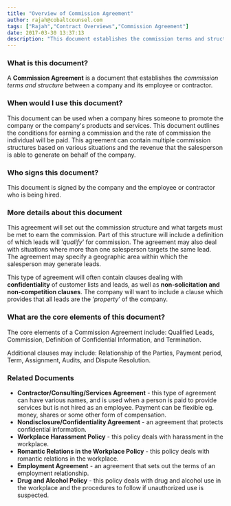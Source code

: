 ```yaml
---
title: "Overview of Commission Agreement"
author: rajah@cobaltcounsel.com
tags: ["Rajah","Contract Overviews","Commission Agreement"]
date: 2017-03-30 13:37:13
description: "This document establishes the commission terms and structure between a company and its employee or contractor."
---
```




 

### What is this document?

A **Commission Agreement** is a document that establishes the *commission terms and structure* between a company and its employee or contractor.

 

### When would I use this document?
This document can be used when a company hires someone to promote the company or the company's products and services. This document outlines the conditions for earning a commission and the rate of commission the individual will be paid. This agreement can contain multiple commission structures based on various situations and the revenue that the salesperson is able to generate on behalf of the company.

 

### Who signs this document?
This document is signed by the company and the employee or contractor who is being hired. 

 

### More details about this document
This agreement will set out the commission structure and what targets must be met to earn the commission. Part of this structure will include a definition of which leads will ‘*qualify*’ for commission. The agreement may also deal with situations where more than one salesperson targets the same lead. The agreement may specify a geographic area within which the salesperson may generate leads.

This type of agreement will often contain clauses dealing with **confidentiality** of customer lists and leads, as well as **non-solicitation and non-competition clauses**. The company will want to include a clause which provides that all leads are the ‘*property*’ of the company.

 

### What are the core elements of this document?
The core elements of a Commission Agreement include: Qualified Leads, Commission, Definition of Confidential Information, and Termination. 

Additional clauses may include: Relationship of the Parties, Payment period, Term, Assignment, Audits, and Dispute Resolution. 

 

### Related Documents
- **Contractor/Consulting/Services Agreement** - this type of agreement can have various names, and is used when a person is paid to provide services but is not hired as an employee. Payment can be flexible eg. money, shares or some other form of compensation.
- **Nondisclosure/Confidentiality Agreement** - an agreement that protects confidential information.
- **Workplace Harassment Policy** - this policy deals with harassment in the workplace.
- **Romantic Relations in the Workplace Policy** - this policy deals with romantic relations in the workplace.
- **Employment Agreement** - an agreement that sets out the terms of an employment relationship.
- **Drug and Alcohol Policy** - this policy deals with drug and alcohol use in the workplace and the procedures to follow if unauthorized use is suspected.
